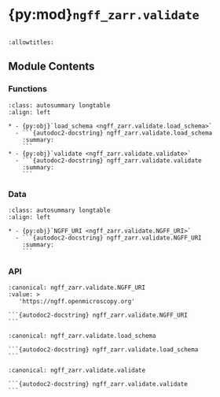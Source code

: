 # {py:mod}`ngff_zarr.validate`

```{py:module} ngff_zarr.validate
```

```{autodoc2-docstring} ngff_zarr.validate
:allowtitles:
```

## Module Contents

### Functions

````{list-table}
:class: autosummary longtable
:align: left

* - {py:obj}`load_schema <ngff_zarr.validate.load_schema>`
  - ```{autodoc2-docstring} ngff_zarr.validate.load_schema
    :summary:
    ```
* - {py:obj}`validate <ngff_zarr.validate.validate>`
  - ```{autodoc2-docstring} ngff_zarr.validate.validate
    :summary:
    ```
````

### Data

````{list-table}
:class: autosummary longtable
:align: left

* - {py:obj}`NGFF_URI <ngff_zarr.validate.NGFF_URI>`
  - ```{autodoc2-docstring} ngff_zarr.validate.NGFF_URI
    :summary:
    ```
````

### API

````{py:data} NGFF_URI
:canonical: ngff_zarr.validate.NGFF_URI
:value: >
   'https://ngff.openmicroscopy.org'

```{autodoc2-docstring} ngff_zarr.validate.NGFF_URI
```

````

````{py:function} load_schema(version: str = '0.4', model: str = 'image', strict: bool = False) -> typing.Dict
:canonical: ngff_zarr.validate.load_schema

```{autodoc2-docstring} ngff_zarr.validate.load_schema
```
````

````{py:function} validate(ngff_dict: typing.Dict, version: str = '0.4', model: str = 'image', strict: bool = False)
:canonical: ngff_zarr.validate.validate

```{autodoc2-docstring} ngff_zarr.validate.validate
```
````
